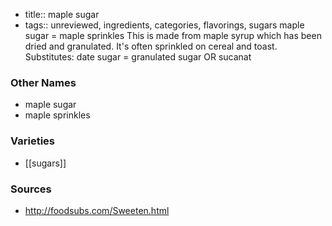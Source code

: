 - title:: maple sugar
- tags:: unreviewed, ingredients, categories, flavorings, sugars
maple sugar = maple sprinkles This is made from maple syrup which has been dried and granulated. It's often sprinkled on cereal and toast. Substitutes: date sugar = granulated sugar OR sucanat

### Other Names

* maple sugar
* maple sprinkles

### Varieties

* [[sugars]]

### Sources
* http://foodsubs.com/Sweeten.html
